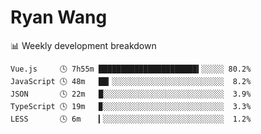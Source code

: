 # Ryan Wang

 <!-- waka-box start -->
📊 Weekly development breakdown
```text
Vue.js     🕓 7h55m ██████████████████████▍░░░░░ 80.2%
JavaScript 🕓 48m   ██▎░░░░░░░░░░░░░░░░░░░░░░░░░  8.2%
JSON       🕓 22m   █░░░░░░░░░░░░░░░░░░░░░░░░░░░  3.9%
TypeScript 🕓 19m   ▉░░░░░░░░░░░░░░░░░░░░░░░░░░░  3.3%
LESS       🕓 6m    ▎░░░░░░░░░░░░░░░░░░░░░░░░░░░  1.2%
```
<!-- Powered by https://github.com/YouEclipse/waka-box-go . -->
<!-- waka-box end -->